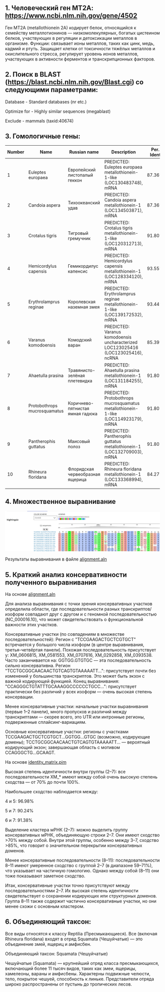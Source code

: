 ## 1. Человеческий ген MT2A: https://www.ncbi.nlm.nih.gov/gene/4502

Ген MT2A (metallothionein 2A) кодирует белок, относящийся к семейству металлотионинов — низкомолекулярных, богатых цистеином белков, участвующих в регуляции и детоксикации металлов в организме. Функции: связывает ионы металлов, таких как цинк, медь, кадмий и ртуть. Защищает клетки от токсичности тяжёлых металлов и окислительного стресса, регулирует уровень ионов металлов, участвующих в активности ферментов и транскрипционных факторов.

## 2. Поиск в BLAST (https://blast.ncbi.nlm.nih.gov/Blast.cgi) со следующими параметрами:

Database - Standard databases (nr etc.)

Optimize for - Highly similar sequences (megablast)

Exclude - mammals (taxid:40674)

## 3. Гомологичные гены:

| Number | Name                            | Russian name                 | Description                                                                                | Per. Ident |
|--------|---------------------------------|------------------------------|--------------------------------------------------------------------------------------------|------------|
| 1      | Euleptes europaea            | Европейский листопалый геккон            | PREDICTED: Euleptes europaea metallothionein-1-like (LOC130483748), mRNA         | 87.36%    |
| 2      | Candoia aspera           | Тихоокеанский удав         | PREDICTED: Candoia aspera metallothionein-1 (LOC134503871), mRNA   | 87.36%     |
| 3      | Crotalus tigris             | Тигровый гремучник                       | PREDICTED: Crotalus tigris metallothionein-1-like (LOC120312713), mRNA                         | 91.80%     |
| 4      | Hemicordylus capensis            | Гемикордилус капенсис              | PREDICTED: Hemicordylus capensis metallothionein-1 (LOC128334120), mRNA               | 93.55%     |
| 5      | Erythrolamprus reginae                | Королевская наземная змея         | PREDICTED: Erythrolamprus reginae metallothionein-1-like (LOC139172532), mRNA    | 93.44%	    |
| 6      | Varanus komodoensis                   | Комодский варан | PREDICTED: Varanus komodoensis uncharacterized LOC123025416 (LOC123025416), ncRNA | 85.39%	    |
| 7      | Ahaetulla prasina | Травянисто-зелёная плетевидка       | PREDICTED: Ahaetulla prasina metallothionein-1 (LOC131184255), mRNA | 91.80%	    |
| 8      | Protobothrops mucrosquamatus              | Коричнево-пятнистая ямная гадюка                       | PREDICTED: Protobothrops mucrosquamatus metallothionein-1-like (LOC114923179), mRNA              | 91.80%	    |
| 9      | Pantherophis guttatus                | Маисовый полоз            | PREDICTED: Pantherophis guttatus metallothionein-1 (LOC132709003), mRNA                | 91.80%	    |
| 10     | Rhineura floridana              | Флоридская червеобразная ящерица             | PREDICTED: Rhineura floridana metallothionein-1 (LOC133368994), mRNA              | 84.27%	    |

## 4. Множественное выравнивание

![alignment.png](alignment.png)

Результаты выравнивания в файле [alignment.aln](alignment.aln)

## 5. Краткий анализ консервативности полученного выравнивания

На основе [alignment.aln](alignment.aln)

Для анализа выравнивания с точки зрения консервативных участков определила области, где последовательности разных транскриптов/изоформ совпадают друг с другом и с геномной последовательностью (NC_000016.10), что может свидетельствовать о функциональной важности этих участков.

Консервативные участки (по совпадениям в множестве последовательностей):
Регион с "TCCGAAGACTGCTCGTGCT" встречается у большого числа изоформ (в центре выравнивания, третья-четвёртая панели). Похожая последовательность присутствует у: XM_0606815, XM_0581553, XM_0707616, XM_0292858, XM_0393538. Часто заканчивается на: GGTGG.GTGTGC — эта последовательность сильно консервативна.
Регион "TCCTGCGGCAACAACTGTCAGTGTAAAAATT...": присутствует почти без изменений у большинства транскриптов. Это может быть экзон с важной кодирующей функцией.
Конец выравнивания: "CCAGGGCTGTATTTGCAAAGGCCCCCCTGCC...": присутствует практически без различий у всех изоформ — очень высокая степень консервации.

Менее консервативные участки: начальные участки выравнивания (первые 1–2 панели), много пропусков и различий между транскриптами — скорее всего, это UTR или интронные регионы, подверженные сплайсинг-вариациям.

Основные консервативные участки: регионы с участками TCCGAAGACTGCTCGTGCT...GGTGG...GTGC (возможно, кодирующие домены); TCCTGCGGCAACAACTGTCAGTGTAAAAATT... — вероятный кодирующий экзон; завершающая область с мотивом CCAGGGCTG...GCAAGT.

На основе [identity_matrix.pim](identity_matrix.pim)

Высокая степень идентичности внутри группы (2–7): все последовательности XM_* имеют между собой очень высокую степень сходства — от 70% до почти 100%.

Наибольшее сходство наблюдается между:

4 и 5: 96.98%

5 и 7: 90.24%

6 и 7: 91.38%

Выделение кластера мРНК (2–7): можно выделить группу консервативных мРНК, объединяющую строки 2–7. Они имеют сходство >70% между собой. Внутри этой группы, особенно между 3–7, сходство >85%, что говорит о значительном перекрытии консервативных доменов.

Менее консервативные последовательности (8–11): последовательности 8–11 имеют умеренное сходство с группой 2–7 (в диапазоне 59–71%), что указывает на частичную гомологию. Однако между собой (8–11) они тоже показывают заметное сходство.

Итак, консервативные участки точно присутствуют между последовательностями 2–7. Их высокая степень идентичности свидетельствует о сохранении кодирующих или структурных доменов. Группа 8–11 также содержит частично консервативные участки, но они менее схожи с основным кластером.

## 6. Объединяющий таксон: 

Все виды относятся к классу Reptilia (Пресмыкающиеся). Все (включая Rhineura floridana) входят в отряд Squamata (Чешуйчатые) — это объединение змей, ящериц и амфисбен.

Объединяющий таксон: Squamata (Чешуйчатые)

Чешуйчатые (Squamata) — крупнейший отряд класса пресмыкающихся, включающий более 11 тысяч видов, таких как змеи, ящерицы, хамелеоны, вараны и амфисбены. Характерны подвижные челюсти, тело, покрытое чешуей, способность к линьке. Представители отряда широко распространены от пустынь до тропических лесов.
